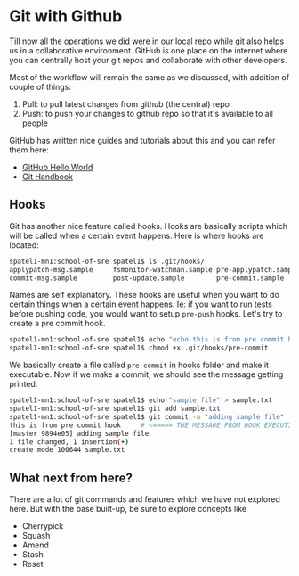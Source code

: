 # Git with Github

Till now all the operations we did were in our local repo while git also helps us in a collaborative environment. GitHub is one place on the internet where you can centrally host your git repos and collaborate with other developers.

Most of the workflow will remain the same as we discussed, with addition of couple of things:

 1. Pull: to pull latest changes from github (the central) repo
 2. Push: to push your changes to github repo so that it's available to all people

GitHub has written nice guides and tutorials about this and you can refer them here:

- [GitHub Hello World](https://guides.github.com/activities/hello-world/)
- [Git Handbook](https://guides.github.com/introduction/git-handbook/)

## Hooks

Git has another nice feature called hooks. Hooks are basically scripts which will be called when a certain event happens. Here is where hooks are located:

```bash
spatel1-mn1:school-of-sre spatel1$ ls .git/hooks/
applypatch-msg.sample     fsmonitor-watchman.sample pre-applypatch.sample     pre-push.sample           pre-receive.sample        update.sample
commit-msg.sample         post-update.sample        pre-commit.sample         pre-rebase.sample         prepare-commit-msg.sample
```

Names are self explanatory. These hooks are useful when you want to do certain things when a certain event happens. Ie: if you want to run tests before pushing code, you would want to setup `pre-push` hooks. Let's try to create a pre commit hook.

```bash
spatel1-mn1:school-of-sre spatel1$ echo "echo this is from pre commit hook" > .git/hooks/pre-commit
spatel1-mn1:school-of-sre spatel1$ chmod +x .git/hooks/pre-commit
```

We basically create a file called `pre-commit` in hooks folder and make it executable. Now if we make a commit, we should see the message getting printed.

```bash
spatel1-mn1:school-of-sre spatel1$ echo "sample file" > sample.txt
spatel1-mn1:school-of-sre spatel1$ git add sample.txt
spatel1-mn1:school-of-sre spatel1$ git commit -m "adding sample file"
this is from pre commit hook     # <===== THE MESSAGE FROM HOOK EXECUTION
[master 9894e05] adding sample file
1 file changed, 1 insertion(+)
create mode 100644 sample.txt
```

## What next from here?

There are a lot of git commands and features which we have not explored here. But with the base built-up, be sure to explore concepts like

- Cherrypick
- Squash
- Amend
- Stash
- Reset
